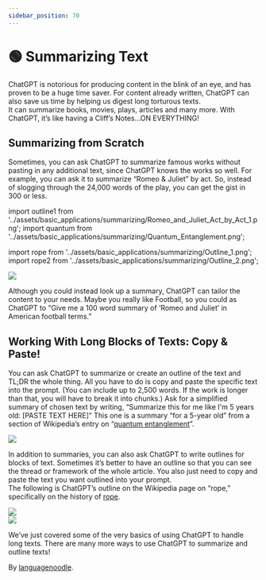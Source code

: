 ```yaml
---
sidebar_position: 70
---
```


# 🟢 Summarizing Text

ChatGPT is notorious for producing content in the blink of an eye, and has proven to be a huge time saver.
For content already written, ChatGPT can also save us time by helping us digest long torturous texts.  
It can summarize books, movies, plays, articles and many more. With ChatGPT, it’s like having a Cliff’s Notes…ON EVERYTHING!

## Summarizing from Scratch

Sometimes, you can ask ChatGPT to summarize famous works without pasting in any additional text, since ChatGPT knows the works so well. For example, you can ask it to summarize “Romeo & Juliet” by act. So, instead of slogging through the 24,000 words of the play, you can get the gist in 300 or less. 


import outline1 from '../assets/basic_applications/summarizing/Romeo_and_Juliet_Act_by_Act_1.png';
import quantum from '../assets/basic_applications/summarizing/Quantum_Entanglement.png';

import rope from '../assets/basic_applications/summarizing/Outline_1.png';
import rope2 from '../assets/basic_applications/summarizing/Outline_2.png';

<div style={{textAlign: 'left'}}>
  <img src={outline1} style={{width: "750px"}} />
</div>

Although you could instead look up a summary, ChatGPT can tailor the content to your needs. Maybe you really like Football, so you could as ChatGPT to
“Give me a 100 word summary of ‘Romeo and Juliet’ in American football terms.”

## Working With Long Blocks of Texts: Copy & Paste!

You can ask ChatGPT to summarize or create an outline of the text and TL;DR the whole thing. All you have to do is copy and paste the specific text into the prompt. (You can include up to 2,500 words. If the work is longer than that, you will have to break it into chunks.)
Ask for a simplified summary of chosen text by writing, “Summarize this for me like I'm 5 years old: [PASTE TEXT HERE]” 
This one is a summary “for a 5-year old” from a section of Wikipedia’s entry on “[quantum entanglement](https://en.wikipedia.org/wiki/Quantum_entanglement#:~:text=vte-,Quantum%20entanglement,-is%20the%20phenomenon)”. 

<div style={{textAlign: 'left'}}>
  <img src={quantum} style={{width: "750px"}} />
</div>

In addition to summaries, you can also ask ChatGPT to write outlines for blocks of text. Sometimes it’s better to have an outline so that you can see the thread or framework of the whole article. 
You also just need to copy and paste the text you want outlined into your prompt.   
The following is ChatGPT’s outline on the Wikipedia page on “rope,” specifically on the history of [rope](https://en.wikipedia.org/wiki/Rope#:~:text=to%20pull%20ropes.-,History,-Ancient%20Egyptians%20were).

<div style={{textAlign: 'left'}}>
  <img src={rope} style={{width: "750px"}} />
</div>

<div style={{textAlign: 'left'}}>
  <img src={rope2} style={{width: "750px"}} />
</div>

We’ve just covered some of the very basics of using ChatGPT to handle long texts. There are many more ways to use ChatGPT to summarize and outline texts!

By [languagenoodle](https://twitter.com/languagenoodle).
